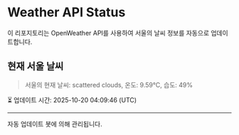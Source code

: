 
# Weather API Status

이 리포지토리는 OpenWeather API를 사용하여 서울의 날씨 정보를 자동으로 업데이트합니다.

## 현재 서울 날씨
> 서울의 현재 날씨: scattered clouds, 온도: 9.59°C, 습도: 49%

⏳ 업데이트 시간: 2025-10-20 04:09:46 (UTC)

---
자동 업데이트 봇에 의해 관리됩니다.

